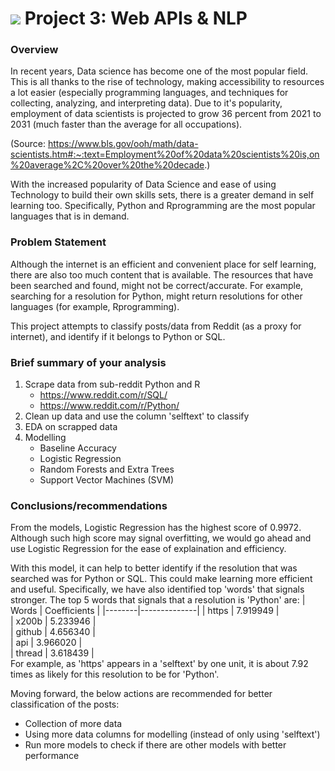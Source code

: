 # ![](https://ga-dash.s3.amazonaws.com/production/assets/logo-9f88ae6c9c3871690e33280fcf557f33.png) Project 3: Web APIs & NLP

### Overview
In recent years, Data science has become one of the most popular field. This is all thanks to the rise of technology, making accessibility to resources a lot easier (especially programming languages, and techniques for collecting, analyzing, and interpreting data). Due to it's popularity, employment of data scientists is projected to grow 36 percent from 2021 to 2031 (much faster than the average for all occupations).

(Source: https://www.bls.gov/ooh/math/data-scientists.htm#:~:text=Employment%20of%20data%20scientists%20is,on%20average%2C%20over%20the%20decade.)

With the increased popularity of Data Science and ease of using Technology to build their own skills sets, there is a greater demand in self learning too. Specifically, Python and Rprogramming are the most popular languages that is in demand. 

### Problem Statement
Although the internet is an efficient and convenient place for self learning, there are also too much content that is available. The resources that have been searched and found, might not be correct/accurate. 
For example, searching for a resolution for Python, might return resolutions for other languages (for example, Rprogramming). 

This project attempts to classify posts/data from Reddit (as a proxy for internet), and identify if it belongs to Python or SQL. 

### Brief summary of your analysis
1. Scrape data from sub-reddit Python and R
    - https://www.reddit.com/r/SQL/
    - https://www.reddit.com/r/Python/
3. Clean up data and use the column 'selftext' to classify
4. EDA on scrapped data
5. Modelling 
    - Baseline Accuracy
    - Logistic Regression
    - Random Forests and Extra Trees
    - Support Vector Machines (SVM)

### Conclusions/recommendations
From the models, Logistic Regression has the highest score of 0.9972. 
Although such high score may signal overfitting, we would go ahead and use Logistic Regression for the ease of explaination and efficiency.

With this model, it can help to better identify if the resolution that was searched was for Python or SQL. This could make learning more efficient and useful. 
Specifically, we have also identified top 'words' that signals stronger. 
The top 5 words that signals that a resolution is 'Python' are:
| Words  | Coefficients |
|--------|--------------|
|  https |     7.919949 |   
|  x200b |     5.233946 |   
| github |     4.656340 |  
|    api |     3.966020 |   
| thread |     3.618439 |   
For example, as 'https' appears in a 'selftext' by one unit, it is about 7.92 times as likely for this resolution to be for 'Python'.

Moving forward, the below actions are recommended for better classification of the posts:
- Collection of more data
- Using more data columns for modelling (instead of only using 'selftext')
- Run more models to check if there are other models with better performance

